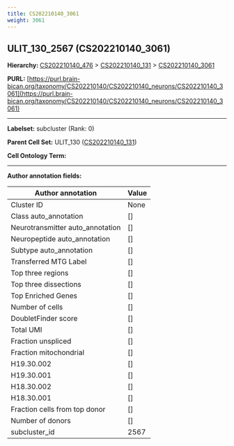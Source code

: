 ```yaml
---
title: CS202210140_3061
weight: 3061
---
```

## ULIT_130_2567 (CS202210140_3061)
<b>Hierarchy: </b>
[CS202210140_476](../CS202210140_476) >
[CS202210140_131](../CS202210140_131) >
[CS202210140_3061](../CS202210140_3061)

**PURL:** [https://purl.brain-bican.org/taxonomy/CS202210140/CS202210140_neurons/CS202210140_3061](https://purl.brain-bican.org/taxonomy/CS202210140/CS202210140_neurons/CS202210140_3061)

---


**Labelset:** subcluster (Rank: 0)

**Parent Cell Set:** ULIT_130 ([CS202210140_131](../CS202210140_131))



**Cell Ontology Term:** 

[MARKER GENES.]: #


---

[TRANSFERRED ANNOTATIONS.]: #


[AUTHOR ANNOTATION FIELDS.]: #


**Author annotation fields:**

| Author annotation | Value |
|-------------------|-------|
|Cluster ID|None|
|Class auto_annotation|[]|
|Neurotransmitter auto_annotation|[]|
|Neuropeptide auto_annotation|[]|
|Subtype auto_annotation|[]|
|Transferred MTG Label|[]|
|Top three regions|[]|
|Top three dissections|[]|
|Top Enriched Genes|[]|
|Number of cells|[]|
|DoubletFinder score|[]|
|Total UMI|[]|
|Fraction unspliced|[]|
|Fraction mitochondrial|[]|
|H19.30.002|[]|
|H19.30.001|[]|
|H18.30.002|[]|
|H18.30.001|[]|
|Fraction cells from top donor|[]|
|Number of donors|[]|
|subcluster_id|2567|
